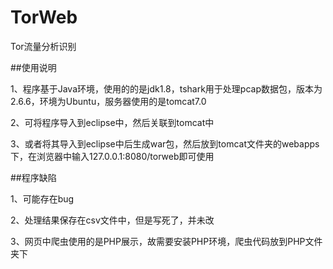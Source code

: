 # TorWeb
Tor流量分析识别

##使用说明

1、程序基于Java环境，使用的的是jdk1.8，tshark用于处理pcap数据包，版本为2.6.6，环境为Ubuntu，服务器使用的是tomcat7.0

2、可将程序导入到eclipse中，然后关联到tomcat中

3、或者将其导入到eclipse中后生成war包，然后放到tomcat文件夹的webapps下，在浏览器中输入127.0.0.1:8080/torweb即可使用

##程序缺陷

1、可能存在bug

2、处理结果保存在csv文件中，但是写死了，并未改

3、网页中爬虫使用的是PHP展示，故需要安装PHP环境，爬虫代码放到PHP文件夹下
